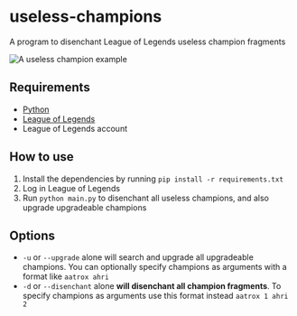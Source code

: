 # useless-champions
A program to disenchant League of Legends useless champion fragments

![A useless champion example](https://images.contentstack.io/v3/assets/blt187521ff0727be24/blt21051e981c6ebb3f/60ee1226730ed71c59413b01/sona-color-splash.jpg)

## Requirements
- [Python](https://www.python.org/downloads/)
- [League of Legends](https://www.leagueoflegends.com/)
- League of Legends account

## How to use
1. Install the dependencies by running `pip install -r requirements.txt`
2. Log in League of Legends
3. Run `python main.py` to disenchant all useless champions, and also upgrade upgradeable champions

## Options
- `-u` or `--upgrade` alone will search and upgrade all upgradeable champions. You can optionally specify champions as arguments with a format like `aatrox ahri`
- `-d` or `--disenchant` alone **will disenchant all champion fragments**. To specify champions as arguments use this format instead `aatrox 1 ahri 2`
